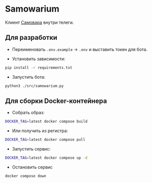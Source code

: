 # Samowarium

Клиент [Самовара](https://student.bmstu.ru/) внутри телеги.

## Для разработки

- Переименовать `.env.example` -> `.env` и выставить токен для бота.

- Установить зависимости:

```bash
pip install -r requirements.txt
```

- Запустить бота:

```bash
python3 ./src/samowarium.py
```

## Для сборки Docker-контейнера

- Собрать образ:

```bash
DOCKER_TAG=latest docker compose build
```

- Или получить из регистра:

```bash
DOCKER_TAG=latest docker compose pull
```

- Запустить сервис:

```bash
DOCKER_TAG=latest docker compose up -d
```

- Остановить сервис
```bash
docker compose down
```
